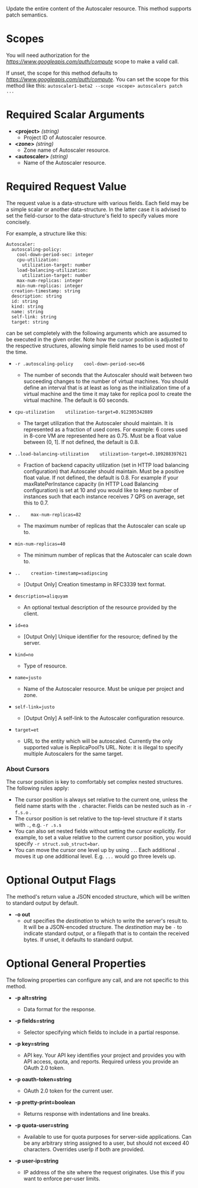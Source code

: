 Update the entire content of the Autoscaler resource. This method supports patch semantics.
# Scopes

You will need authorization for the *https://www.googleapis.com/auth/compute* scope to make a valid call.

If unset, the scope for this method defaults to *https://www.googleapis.com/auth/compute*.
You can set the scope for this method like this: `autoscaler1-beta2 --scope <scope> autoscalers patch ...`
# Required Scalar Arguments
* **&lt;project&gt;** *(string)*
    - Project ID of Autoscaler resource.
* **&lt;zone&gt;** *(string)*
    - Zone name of Autoscaler resource.
* **&lt;autoscaler&gt;** *(string)*
    - Name of the Autoscaler resource.
# Required Request Value

The request value is a data-structure with various fields. Each field may be a simple scalar or another data-structure.
In the latter case it is advised to set the field-cursor to the data-structure's field to specify values more concisely.

For example, a structure like this:
```
Autoscaler:
  autoscaling-policy:
    cool-down-period-sec: integer
    cpu-utilization:
      utilization-target: number
    load-balancing-utilization:
      utilization-target: number
    max-num-replicas: integer
    min-num-replicas: integer
  creation-timestamp: string
  description: string
  id: string
  kind: string
  name: string
  self-link: string
  target: string

```

can be set completely with the following arguments which are assumed to be executed in the given order. Note how the cursor position is adjusted to the respective structures, allowing simple field names to be used most of the time.

* `-r .autoscaling-policy    cool-down-period-sec=66`
    - The number of seconds that the Autoscaler should wait between two succeeding changes to the number of virtual machines. You should define an interval that is at least as long as the initialization time of a virtual machine and the time it may take for replica pool to create the virtual machine. The default is 60 seconds.
* `cpu-utilization    utilization-target=0.912305342889`
    - The target utilization that the Autoscaler should maintain. It is represented as a fraction of used cores. For example: 6 cores used in 8-core VM are represented here as 0.75. Must be a float value between (0, 1]. If not defined, the default is 0.8.

* `..load-balancing-utilization    utilization-target=0.109288397621`
    - Fraction of backend capacity utilization (set in HTTP load balancing configuration) that Autoscaler should maintain. Must be a positive float value. If not defined, the default is 0.8. For example if your maxRatePerInstance capacity (in HTTP Load Balancing configuration) is set at 10 and you would like to keep number of instances such that each instance receives 7 QPS on average, set this to 0.7.

* `..    max-num-replicas=82`
    - The maximum number of replicas that the Autoscaler can scale up to.
* `min-num-replicas=40`
    - The minimum number of replicas that the Autoscaler can scale down to.

* `..    creation-timestamp=sadipscing`
    - [Output Only] Creation timestamp in RFC3339 text format.
* `description=aliquyam`
    - An optional textual description of the resource provided by the client.
* `id=ea`
    - [Output Only] Unique identifier for the resource; defined by the server.
* `kind=no`
    - Type of resource.
* `name=justo`
    - Name of the Autoscaler resource. Must be unique per project and zone.
* `self-link=justo`
    - [Output Only] A self-link to the Autoscaler configuration resource.
* `target=et`
    - URL to the entity which will be autoscaled. Currently the only supported value is ReplicaPool?s URL. Note: it is illegal to specify multiple Autoscalers for the same target.


### About Cursors

The cursor position is key to comfortably set complex nested structures. The following rules apply:

* The cursor position is always set relative to the current one, unless the field name starts with the `.` character. Fields can be nested such as in `-r f.s.o` .
* The cursor position is set relative to the top-level structure if it starts with `.`, e.g. `-r .s.s`
* You can also set nested fields without setting the cursor explicitly. For example, to set a value relative to the current cursor position, you would specify `-r struct.sub_struct=bar`.
* You can move the cursor one level up by using `..`. Each additional `.` moves it up one additional level. E.g. `...` would go three levels up.


# Optional Output Flags

The method's return value a JSON encoded structure, which will be written to standard output by default.

* **-o out**
    - *out* specifies the *destination* to which to write the server's result to.
      It will be a JSON-encoded structure.
      The *destination* may be `-` to indicate standard output, or a filepath that is to contain the received bytes.
      If unset, it defaults to standard output.
# Optional General Properties

The following properties can configure any call, and are not specific to this method.

* **-p alt=string**
    - Data format for the response.

* **-p fields=string**
    - Selector specifying which fields to include in a partial response.

* **-p key=string**
    - API key. Your API key identifies your project and provides you with API access, quota, and reports. Required unless you provide an OAuth 2.0 token.

* **-p oauth-token=string**
    - OAuth 2.0 token for the current user.

* **-p pretty-print=boolean**
    - Returns response with indentations and line breaks.

* **-p quota-user=string**
    - Available to use for quota purposes for server-side applications. Can be any arbitrary string assigned to a user, but should not exceed 40 characters. Overrides userIp if both are provided.

* **-p user-ip=string**
    - IP address of the site where the request originates. Use this if you want to enforce per-user limits.
